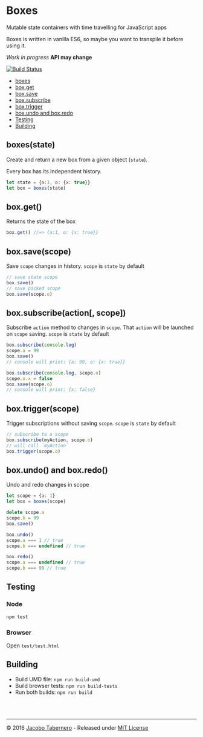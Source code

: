 Boxes
=====

Mutable state containers with time travelling for JavaScript apps

Boxes is written in vanilla ES6, so maybe you want to transpile it before using it.

*Work in progress* **API may change**

[![Build Status](https://travis-ci.org/jacoborus/boxes.svg?branch=master)](https://travis-ci.org/jacoborus/boxes)

- [boxes](#boxes-api)
- [box.get](#box-get-api)
- [box.save](#box-save-api)
- [box.subscribe](#box-subscribe-api)
- [box.trigger](#box-trigger-api)
- [box.undo and box.redo](#box-undo-redo-api)
- [Testing](#testing)
- [Building](#building)



<a name="boxes-api"></a>
## boxes(state)

Create and return a new box from a given object (`state`).

Every box has its independent history.

```js
let state = {a:1, o: {x: true}}
let box = boxes(state)
```



<a name="box-get-api"></a>
## box.get()

Returns the state of the box

```js
box.get() //=> {a:1, o: {x: true}}
```



<a name="box-save-api"></a>
## box.save(scope)

Save `scope` changes in history. `scope` is `state` by default

```js
// save state scope
box.save()
// save picked scope
box.save(scope.o)
```



<a name="box-subscribe-api"></a>
## box.subscribe(action[, scope])

Subscribe `action` method to changes in `scope`.  That `action` will be launched on `scope` saving. `scope` is `state` by default

```js
box.subscribe(console.log)
scope.a = 99
box.save()
// console will print: {a: 99, o: {x: true}}

box.subscribe(console.log, scope.o)
scope.o.x = false
box.save(scope.o)
// console will print: {x: false}
```



<a name="box-trigger-api"></a>
## box.trigger(scope)

Trigger subscriptions without saving `scope`. `scope` is `state` by default

```js
// subscribe to a scope
box.subscribe(myAction, scope.o)
// will call `myAction`
box.trigger(scope.o)
```



<a name="box-undo-redo-api"></a>
## box.undo() and box.redo()

Undo and redo changes in scope

```js
let scope = {a: 1}
let box = boxes(scope)

delete scope.a
scope.b = 99
box.save()

box.undo()
scope.a === 1 // true
scope.b === undefined // true

box.redo()
scope.a === undefined // true
scope.b === 99 // true
```



<a name="testing"></a>
## Testing

### Node

```sh
npm test
```

### Browser

Open `test/test.html`



<a name="building"></a>
## Building

- Build UMD file: `npm run build-umd`
- Build browser tests: `npm run build-tests`
- Run both builds: `npm run build`



<br><br>

---

© 2016 [Jacobo Tabernero](https://github.com/jacoborus) - Released under [MIT License](https://raw.github.com/jacoborus/boxes/master/LICENSE)
